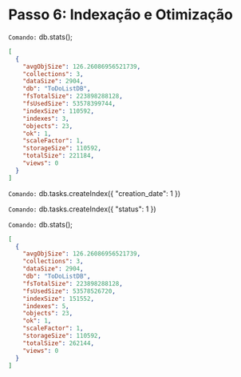 # Passo 6: Indexação e Otimização

`Comando:` db.stats();
```json
[
  {
    "avgObjSize": 126.26086956521739,
    "collections": 3,
    "dataSize": 2904,
    "db": "ToDoListDB",
    "fsTotalSize": 223898288128,
    "fsUsedSize": 53578399744,
    "indexSize": 110592,
    "indexes": 3,
    "objects": 23,
    "ok": 1,
    "scaleFactor": 1,
    "storageSize": 110592,
    "totalSize": 221184,
    "views": 0
  }
]
```

`Comando:` db.tasks.createIndex({ "creation_date": 1 })

`Comando:` db.tasks.createIndex({ "status": 1 })

`Comando:` db.stats();

```json
[
  {
    "avgObjSize": 126.26086956521739,
    "collections": 3,
    "dataSize": 2904,
    "db": "ToDoListDB",
    "fsTotalSize": 223898288128,
    "fsUsedSize": 53578526720,
    "indexSize": 151552,
    "indexes": 5,
    "objects": 23,
    "ok": 1,
    "scaleFactor": 1,
    "storageSize": 110592,
    "totalSize": 262144,
    "views": 0
  }
]
```